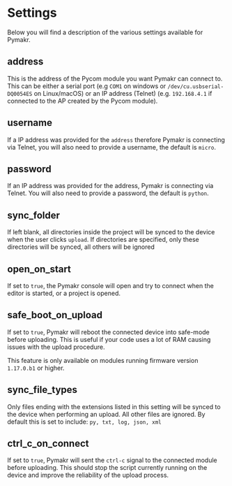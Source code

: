 # Settings

Below you will find a description of the various settings available for Pymakr.

## address

This is the address of the Pycom module you want Pymakr can connect to. This can be either a serial port \(e.g `COM1` on windows or `/dev/cu.usbserial-DQ0054ES` on Linux/macOS) or an IP address \(Telnet) \(e.g. `192.168.4.1` if connected to the AP created by the Pycom module).

## username

If a IP address was provided for the `address` therefore Pymakr is connecting via Telnet, you will also need to provide a username, the default is `micro`.

## password

If an IP address was provided for the address, Pymakr is connecting via Telnet. You will also need to provide a password, the default is `python`.

## sync\_folder

If left blank, all directories inside the project will be synced to the device when the user clicks `upload`. If directories are specified, only these directories will be synced, all others will be ignored

## open\_on\_start

If set to `true`, the Pymakr console will open and try to connect when the editor is started, or a project is opened.

## safe\_boot\_on\_upload

If set to `true`, Pymakr will reboot the connected device into safe-mode before uploading. This is useful if your code uses a lot of RAM causing issues with the upload procedure.

This feature is only available on modules running firmware version `1.17.0.b1` or higher.

## sync\_file\_types

Only files ending with the extensions listed in this setting will be synced to the device when performing an upload. All other files are ignored. By default this is set to include: `py, txt, log, json, xml`

## ctrl\_c\_on\_connect

If set to `true`, Pymakr will sent the `ctrl-c` signal to the connected module before uploading. This should stop the script currently running on the device and improve the reliability of the upload process.

